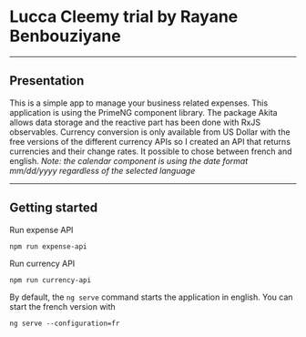 # Lucca Cleemy trial by Rayane Benbouziyane

---

## Presentation

This is a simple app to manage your business related expenses.
This application is using the PrimeNG component library.
The package Akita allows data storage and the reactive part has been done with RxJS observables.
Currency conversion is only available from US Dollar with the free versions of the different currency APIs so I created an API that returns currencies and their change rates.
It possible to chose between french and english.
_Note: the calendar component is using the date format mm/dd/yyyy regardless of the selected language_

---

## Getting started

Run expense API

```
npm run expense-api
```

Run currency API

```
npm run currency-api
```

By default, the `ng serve` command starts the application in english. You can start the french version with

```
ng serve --configuration=fr
```
